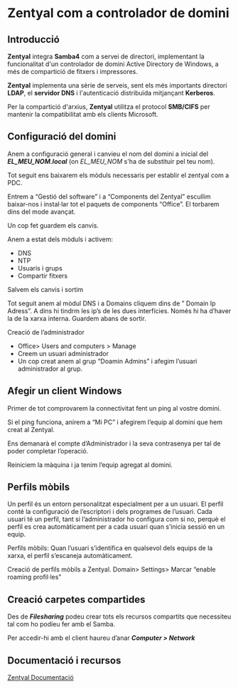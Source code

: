 # Zentyal com a controlador de domini

## Introducció

**Zentyal** integra **Samba4** com a servei de directori, implementant la funcionalitat d'un controlador de domini Active Directory de Windows, a més de compartició de fitxers i impressores.

**Zentyal** implementa una sèrie de serveis, sent els més importants directori **LDAP**, el **servidor DNS** i l'autenticació distribuïda mitjançant **Kerberos**.

Per la compartició d'arxius, **Zentyal** utilitza el protocol **SMB/CIFS** per mantenir la compatibilitat amb els clients Microsoft. 

## Configuració del domini

Anem a configuració general i canvieu el nom del domini a inicial del **_EL_MEU_NOM.local_** (on _EL_MEU_NOM_ s'ha de substituir pel teu nom). 

Tot seguit ens baixarem els mòduls necessaris per establir el zentyal com a PDC.

Entrem a “Gestió del software” i a “Components del Zentyal”
escullim baixar-nos i instal·lar tot el paquets de components
“Office”. El torbarem dins del mode avançat.

Un cop fet guardem els canvis.

Anem a estat dels mòduls i activem:
* DNS
* NTP
* Usuaris i grups
* Compartir fitxers

Salvem els canvis i sortim

Tot seguit anem al mòdul DNS i a Domains cliquem dins de ” Domain Ip Adress”. A dins hi tindrm les ip’s de les dues interfícies. Només hi ha d’haver la de la xarxa interna. Guardem abans de sortir.

Creació de l’administrador
* Office> Users and computers > Manage
* Creem un usuari administrador
* Un cop creat anem al grup “Doamin Admins” i afegim l’usuari
administrador al grup.

## Afegir un client Windows

Primer de tot comprovarem la connectivitat fent un ping al vostre domini.

Si el ping funciona, anirem a “Mi PC” i afegirem l’equip al domini que hem creat al Zentyal.

Ens demanarà el compte d’Administrador i la seva contrasenya per tal de poder completar l’operació.

Reiniciem la màquina i ja tenim l’equip agregat al domini.

## Perfils mòbils

Un perfil és un entorn personalitzat especialment per a un usuari. El perfil conté la configuració de l’escriptori i dels programes de l’usuari. Cada usuari té un perfil, tant si l’administrador ho configura com si no, perquè el perfil es crea automàticament per a cada usuari quan s’inicia sessió en un equip.

Perfils mòbils: Quan l’usuari s’identifica en qualsevol dels equips de la xarxa, el perfil s’escaneja automàticament.

Creació de perfils mòbils a Zentyal. Domain> Settings> Marcar “enable roaming profil·les”

## Creació carpetes compartides

Des de **_Filesharing_** podeu crear tots els recursos compartits que necessiteu
tal com ho podíeu fer amb el Samba.

Per accedir-hi amb el client haureu d’anar **_Computer > Network_**

## Documentació i recursos

[Zentyal Documentació](https://wiki.zentyal.org/wiki/Es/4.1/Usuarios,_Equipos_y_Comparticion_de_ficheros)